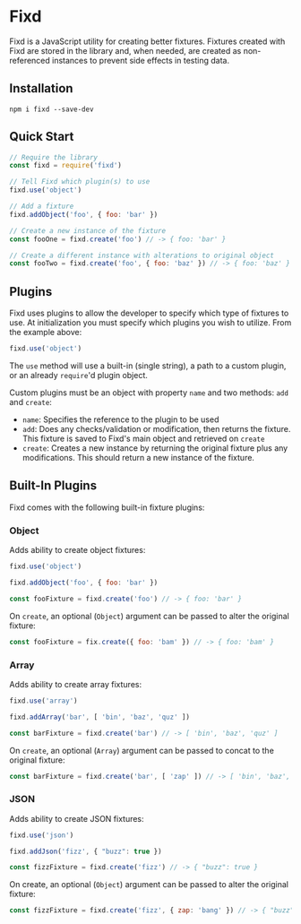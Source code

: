 # Fixd

Fixd is a JavaScript utility for creating better fixtures. Fixtures created with Fixd are stored in the library and, when needed, are created as non-referenced instances to prevent side effects in testing data.

## Installation

`npm i fixd --save-dev`

## Quick Start

```javascript
// Require the library
const fixd = require('fixd')

// Tell Fixd which plugin(s) to use
fixd.use('object')

// Add a fixture
fixd.addObject('foo', { foo: 'bar' })

// Create a new instance of the fixture
const fooOne = fixd.create('foo') // -> { foo: 'bar' }

// Create a different instance with alterations to original object
const fooTwo = fixd.create('foo', { foo: 'baz' }) // -> { foo: 'baz' }
```

## Plugins

Fixd uses plugins to allow the developer to specify which type of fixtures to 
use. At initialization you must specify which plugins you wish to utilize. From 
the example above:

```javascript
fixd.use('object')
```

The `use` method will use a built-in (single string), a path to a custom plugin, 
or an already `require`'d plugin object.

Custom plugins must be an object with property `name` and two methods: `add` and 
`create`:

- `name`: Specifies the reference to the plugin to be used
- `add`: Does any checks/validation or modification, then returns the fixture. This fixture is saved to Fixd's main object and retrieved on `create`
- `create`: Creates a new instance by returning the original fixture plus any modifications. This should return a new instance of the fixture.

## Built-In Plugins

Fixd comes with the following built-in fixture plugins:

### Object

Adds ability to create object fixtures:

```javascript
fixd.use('object')

fixd.addObject('foo', { foo: 'bar' })

const fooFixture = fixd.create('foo') // -> { foo: 'bar' }
```

On `create`, an optional (`Object`) argument can be passed to alter the original fixture:

```javascript
const fooFixture = fix.create({ foo: 'bam' }) // -> { foo: 'bam' }
```

### Array

Adds ability to create array fixtures:

```javascript
fixd.use('array')

fixd.addArray('bar', [ 'bin', 'baz', 'quz' ])

const barFixture = fixd.create('bar') // -> [ 'bin', 'baz', 'quz' ]
```

On `create`, an optional (`Array`) argument can be passed to concat to the original fixture:

```javascript
const barFixture = fixd.create('bar', [ 'zap' ]) // -> [ 'bin', 'baz', 'quz', 'zap' ]
```

### JSON

Adds ability to create JSON fixtures:

```javascript
fixd.use('json')

fixd.addJson('fizz', { "buzz": true })

const fizzFixture = fixd.create('fizz') // -> { "buzz": true }
```

On create, an optional (`Object`) argument can be passed to alter the original fixture:

```javascript
const fizzFixture = fixd.create('fizz', { zap: 'bang' }) // -> { "buzz": true, "zap": "bang" }
```